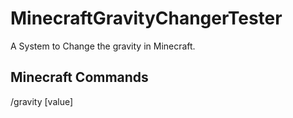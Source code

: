 # MinecraftGravityChangerTester
A System to Change the gravity in Minecraft.

## Minecraft Commands
/gravity <type> [value]

